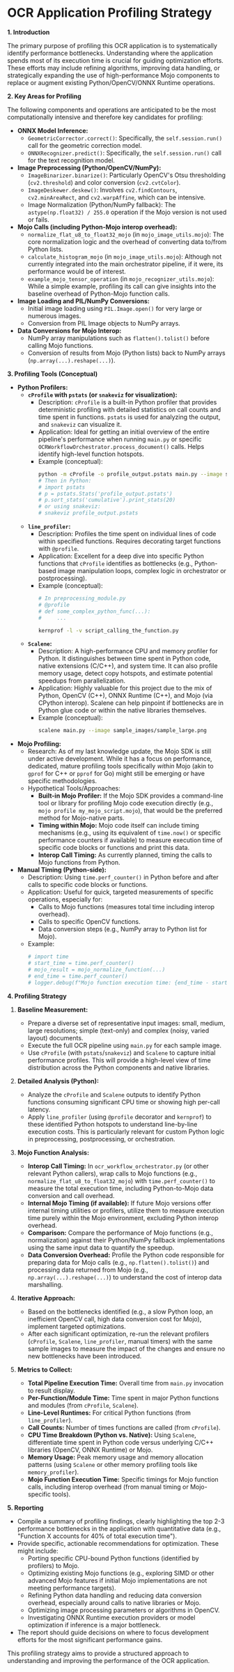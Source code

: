 # OCR Application Profiling Strategy

**1. Introduction**

The primary purpose of profiling this OCR application is to systematically identify performance bottlenecks. Understanding where the application spends most of its execution time is crucial for guiding optimization efforts. These efforts may include refining algorithms, improving data handling, or strategically expanding the use of high-performance Mojo components to replace or augment existing Python/OpenCV/ONNX Runtime operations.

**2. Key Areas for Profiling**

The following components and operations are anticipated to be the most computationally intensive and therefore key candidates for profiling:

*   **ONNX Model Inference:**
    *   `GeometricCorrector.correct()`: Specifically, the `self.session.run()` call for the geometric correction model.
    *   `ONNXRecognizer.predict()`: Specifically, the `self.session.run()` call for the text recognition model.
*   **Image Preprocessing (Python/OpenCV/NumPy):**
    *   `ImageBinarizer.binarize()`: Particularly OpenCV's Otsu thresholding (`cv2.threshold`) and color conversion (`cv2.cvtColor`).
    *   `ImageDeskewer.deskew()`: Involves `cv2.findContours`, `cv2.minAreaRect`, and `cv2.warpAffine`, which can be intensive.
    *   Image Normalization (Python/NumPy fallback): The `astype(np.float32) / 255.0` operation if the Mojo version is not used or fails.
*   **Mojo Calls (including Python-Mojo interop overhead):**
    *   `normalize_flat_u8_to_float32_mojo` (in `mojo_image_utils.mojo`): The core normalization logic and the overhead of converting data to/from Python lists.
    *   `calculate_histogram_mojo` (in `mojo_image_utils.mojo`): Although not currently integrated into the main orchestrator pipeline, if it were, its performance would be of interest.
    *   `example_mojo_tensor_operation` (in `mojo_recognizer_utils.mojo`): While a simple example, profiling its call can give insights into the baseline overhead of Python-Mojo function calls.
*   **Image Loading and PIL/NumPy Conversions:**
    *   Initial image loading using `PIL.Image.open()` for very large or numerous images.
    *   Conversion from PIL Image objects to NumPy arrays.
*   **Data Conversions for Mojo Interop:**
    *   NumPy array manipulations such as `flatten().tolist()` before calling Mojo functions.
    *   Conversion of results from Mojo (Python lists) back to NumPy arrays (`np.array(...).reshape(...)`).

**3. Profiling Tools (Conceptual)**

*   **Python Profilers:**
    *   **`cProfile` with `pstats` (or `snakeviz` for visualization):**
        *   Description: `cProfile` is a built-in Python profiler that provides deterministic profiling with detailed statistics on call counts and time spent in functions. `pstats` is used for analyzing the output, and `snakeviz` can visualize it.
        *   Application: Ideal for getting an initial overview of the entire pipeline's performance when running `main.py` or specific `OCRWorkflowOrchestrator.process_document()` calls. Helps identify high-level function hotspots.
        *   Example (conceptual):
            ```bash
            python -m cProfile -o profile_output.pstats main.py --image sample_images/sample_medium.png
            # Then in Python:
            # import pstats
            # p = pstats.Stats('profile_output.pstats')
            # p.sort_stats('cumulative').print_stats(20)
            # or using snakeviz:
            # snakeviz profile_output.pstats
            ```
    *   **`line_profiler`:**
        *   Description: Profiles the time spent on individual lines of code within specified functions. Requires decorating target functions with `@profile`.
        *   Application: Excellent for a deep dive into specific Python functions that `cProfile` identifies as bottlenecks (e.g., Python-based image manipulation loops, complex logic in orchestrator or postprocessing).
        *   Example (conceptual):
            ```python
            # In preprocessing_module.py
            # @profile
            # def some_complex_python_func(...):
            #     ...
            ```
            ```bash
            kernprof -l -v script_calling_the_function.py
            ```
    *   **`Scalene`:**
        *   Description: A high-performance CPU and memory profiler for Python. It distinguishes between time spent in Python code, native extensions (C/C++), and system time. It can also profile memory usage, detect copy hotspots, and estimate potential speedups from parallelization.
        *   Application: Highly valuable for this project due to the mix of Python, OpenCV (C++), ONNX Runtime (C++), and Mojo (via CPython interop). Scalene can help pinpoint if bottlenecks are in Python glue code or within the native libraries themselves.
        *   Example (conceptual):
            ```bash
            scalene main.py --image sample_images/sample_large.png
            ```
*   **Mojo Profiling:**
    *   Research: As of my last knowledge update, the Mojo SDK is still under active development. While it has a focus on performance, dedicated, mature profiling tools specifically *within* Mojo (akin to `gprof` for C++ or `pprof` for Go) might still be emerging or have specific methodologies.
    *   Hypothetical Tools/Approaches:
        *   **Built-in Mojo Profiler:** If the Mojo SDK provides a command-line tool or library for profiling Mojo code execution directly (e.g., `mojo profile my_mojo_script.mojo`), that would be the preferred method for Mojo-native parts.
        *   **Timing within Mojo:** Mojo code itself can include timing mechanisms (e.g., using its equivalent of `time.now()` or specific performance counters if available) to measure execution time of specific code blocks or functions and print this data.
        *   **Interop Call Timing:** As currently planned, timing the calls to Mojo functions from Python.
*   **Manual Timing (Python-side):**
    *   Description: Using `time.perf_counter()` in Python before and after calls to specific code blocks or functions.
    *   Application: Useful for quick, targeted measurements of specific operations, especially for:
        *   Calls to Mojo functions (measures total time including interop overhead).
        *   Calls to specific OpenCV functions.
        *   Data conversion steps (e.g., NumPy array to Python list for Mojo).
    *   Example:
        ```python
        # import time
        # start_time = time.perf_counter()
        # mojo_result = mojo_normalize_function(...)
        # end_time = time.perf_counter()
        # logger.debug(f"Mojo function execution time: {end_time - start_time:.6f} seconds")
        ```

**4. Profiling Strategy**

1.  **Baseline Measurement:**
    *   Prepare a diverse set of representative input images: small, medium, large resolutions; simple (text-only) and complex (noisy, varied layout) documents.
    *   Execute the full OCR pipeline using `main.py` for each sample image.
    *   Use `cProfile` (with `pstats`/`snakeviz`) and `Scalene` to capture initial performance profiles. This will provide a high-level view of time distribution across the Python components and native libraries.

2.  **Detailed Analysis (Python):**
    *   Analyze the `cProfile` and `Scalene` outputs to identify Python functions consuming significant CPU time or showing high per-call latency.
    *   Apply `line_profiler` (using `@profile` decorator and `kernprof`) to these identified Python hotspots to understand line-by-line execution costs. This is particularly relevant for custom Python logic in preprocessing, postprocessing, or orchestration.

3.  **Mojo Function Analysis:**
    *   **Interop Call Timing:** In `ocr_workflow_orchestrator.py` (or other relevant Python callers), wrap calls to Mojo functions (e.g., `normalize_flat_u8_to_float32_mojo`) with `time.perf_counter()` to measure the total execution time, including Python-to-Mojo data conversion and call overhead.
    *   **Internal Mojo Timing (if available):** If future Mojo versions offer internal timing utilities or profilers, utilize them to measure execution time purely within the Mojo environment, excluding Python interop overhead.
    *   **Comparison:** Compare the performance of Mojo functions (e.g., normalization) against their Python/NumPy fallback implementations using the same input data to quantify the speedup.
    *   **Data Conversion Overhead:** Profile the Python code responsible for preparing data for Mojo calls (e.g., `np.flatten().tolist()`) and processing data returned from Mojo (e.g., `np.array(...).reshape(...)`) to understand the cost of interop data marshalling.

4.  **Iterative Approach:**
    *   Based on the bottlenecks identified (e.g., a slow Python loop, an inefficient OpenCV call, high data conversion cost for Mojo), implement targeted optimizations.
    *   After each significant optimization, re-run the relevant profilers (`cProfile`, `Scalene`, `line_profiler`, manual timers) with the same sample images to measure the impact of the changes and ensure no new bottlenecks have been introduced.

5.  **Metrics to Collect:**
    *   **Total Pipeline Execution Time:** Overall time from `main.py` invocation to result display.
    *   **Per-Function/Module Time:** Time spent in major Python functions and modules (from `cProfile`, `Scalene`).
    *   **Line-Level Runtimes:** For critical Python functions (from `line_profiler`).
    *   **Call Counts:** Number of times functions are called (from `cProfile`).
    *   **CPU Time Breakdown (Python vs. Native):** Using `Scalene`, differentiate time spent in Python code versus underlying C/C++ libraries (OpenCV, ONNX Runtime) or Mojo.
    *   **Memory Usage:** Peak memory usage and memory allocation patterns (using `Scalene` or other memory profiling tools like `memory_profiler`).
    *   **Mojo Function Execution Time:** Specific timings for Mojo function calls, including interop overhead (from manual timing or Mojo-specific tools).

**5. Reporting**

*   Compile a summary of profiling findings, clearly highlighting the top 2-3 performance bottlenecks in the application with quantitative data (e.g., "Function X accounts for 40% of total execution time").
*   Provide specific, actionable recommendations for optimization. These might include:
    *   Porting specific CPU-bound Python functions (identified by profilers) to Mojo.
    *   Optimizing existing Mojo functions (e.g., exploring SIMD or other advanced Mojo features if initial Mojo implementations are not meeting performance targets).
    *   Refining Python data handling and reducing data conversion overhead, especially around calls to native libraries or Mojo.
    *   Optimizing image processing parameters or algorithms in OpenCV.
    *   Investigating ONNX Runtime execution providers or model optimization if inference is a major bottleneck.
*   The report should guide decisions on where to focus development efforts for the most significant performance gains.

This profiling strategy aims to provide a structured approach to understanding and improving the performance of the OCR application.
